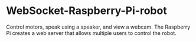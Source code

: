 # WebSocket-Raspberry-Pi-robot
Control motors, speak using a speaker, and view a webcam. The Raspberry Pi creates a web server that allows multiple users to control the robot.
